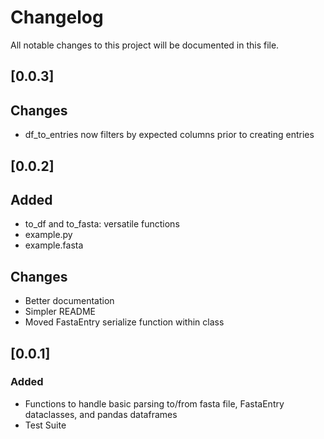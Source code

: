 # Changelog

All notable changes to this project will be documented in this file.

## [0.0.3]

## Changes
- df_to_entries now filters by expected columns prior to creating entries


## [0.0.2]

## Added
- to_df and to_fasta: versatile functions 
- example.py
- example.fasta

## Changes
- Better documentation
- Simpler README
- Moved FastaEntry serialize function within class

## [0.0.1]

### Added
- Functions to handle basic parsing to/from fasta file, FastaEntry dataclasses, and pandas dataframes
- Test Suite